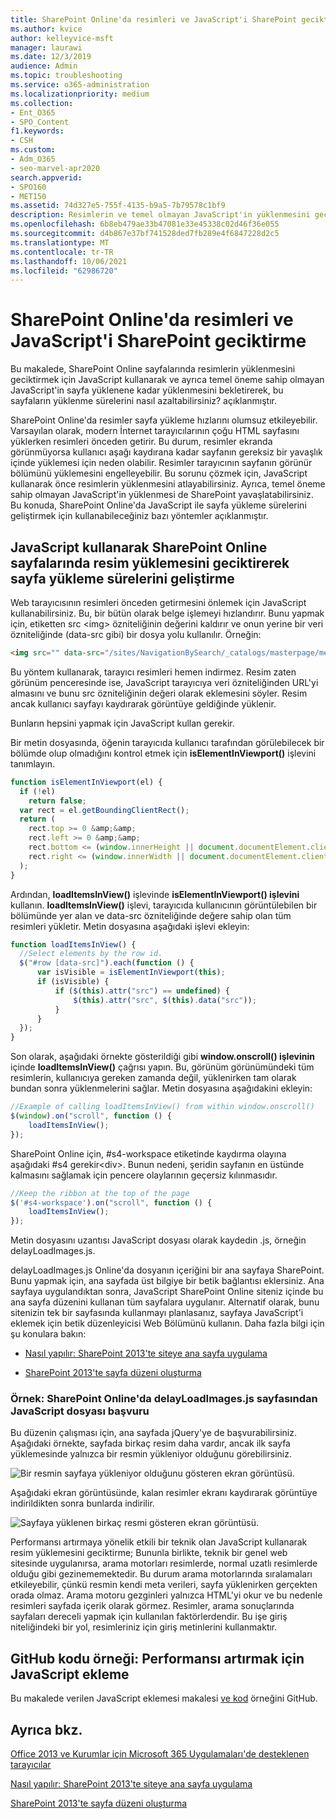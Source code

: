 ```yaml
---
title: SharePoint Online'da resimleri ve JavaScript'i SharePoint geciktirme
ms.author: kvice
author: kelleyvice-msft
manager: laurawi
ms.date: 12/3/2019
audience: Admin
ms.topic: troubleshooting
ms.service: o365-administration
ms.localizationpriority: medium
ms.collection:
- Ent_O365
- SPO_Content
f1.keywords:
- CSH
ms.custom:
- Adm_O365
- seo-marvel-apr2020
search.appverid:
- SPO160
- MET150
ms.assetid: 74d327e5-755f-4135-b9a5-7b79578c1bf9
description: Resimlerin ve temel olmayan JavaScript'in yüklenmesini geciktirmek için JavaScript kullanarak SharePoint Online sayfalarının yüklenme sürelerini azaltmayı öğrenin.
ms.openlocfilehash: 6b8eb479ae33b47081e33e45338c02d46f36e055
ms.sourcegitcommit: d4b867e37bf741528ded7fb289e4f6847228d2c5
ms.translationtype: MT
ms.contentlocale: tr-TR
ms.lasthandoff: 10/06/2021
ms.locfileid: "62986720"
---
```

# <a name="delay-loading-images-and-javascript-in-sharepoint-online"></a>SharePoint Online'da resimleri ve JavaScript'i SharePoint geciktirme

Bu makalede, SharePoint Online sayfalarında resimlerin yüklenmesini geciktirmek için JavaScript kullanarak ve ayrıca temel öneme sahip olmayan JavaScript'in sayfa yüklenene kadar yüklenmesini bekletirerek, bu sayfaların yüklenme sürelerini nasıl azaltabilirsiniz? açıklanmıştır.
  
SharePoint Online'da resimler sayfa yükleme hızlarını olumsuz etkileyebilir. Varsayılan olarak, modern İnternet tarayıcılarının çoğu HTML sayfasını yüklerken resimleri önceden getirir. Bu durum, resimler ekranda görünmüyorsa kullanıcı aşağı kaydırana kadar sayfanın gereksiz bir yavaşlık içinde yüklemesi için neden olabilir. Resimler tarayıcının sayfanın görünür bölümünü yüklemesini engelleyebilir. Bu sorunu çözmek için, JavaScript kullanarak önce resimlerin yüklenmesini atlayabilirsiniz. Ayrıca, temel öneme sahip olmayan JavaScript'in yüklenmesi de SharePoint yavaşlatabilirsiniz. Bu konuda, SharePoint Online'da JavaScript ile sayfa yükleme sürelerini geliştirmek için kullanabileceğiniz bazı yöntemler açıklanmıştır.
  
## <a name="improve-page-load-times-by-delaying-image-loading-in-sharepoint-online-pages-by-using-javascript"></a>JavaScript kullanarak SharePoint Online sayfalarında resim yüklemesini geciktirerek sayfa yükleme sürelerini geliştirme

Web tarayıcısının resimleri önceden getirmesini önlemek için JavaScript kullanabilirsiniz. Bu, bir bütün olarak belge işlemeyi hızlandırır. Bunu yapmak için, etiketten src \<img\> özniteliğinin değerini kaldırır ve onun yerine bir veri özniteliğinde (data-src gibi) bir dosya yolu kullanılır. Örneğin:
  
```html
<img src="" data-src="/sites/NavigationBySearch/_catalogs/masterpage/media/microsoft-white-8.jpg" />
```

Bu yöntem kullanarak, tarayıcı resimleri hemen indirmez. Resim zaten görünüm penceresinde ise, JavaScript tarayıcıya veri özniteliğinden URL'yi almasını ve bunu src özniteliğinin değeri olarak eklemesini söyler. Resim ancak kullanıcı sayfayı kaydırarak görüntüye geldiğinde yüklenir.
  
Bunların hepsini yapmak için JavaScript kullan gerekir.
  
Bir metin dosyasında, öğenin tarayıcıda kullanıcı tarafından görülebilecek bir bölümde olup olmadığını kontrol etmek için **isElementInViewport()** işlevini tanımlayın.
  
```javascript
function isElementInViewport(el) {
  if (!el)
    return false;
  var rect = el.getBoundingClientRect();
  return (
    rect.top >= 0 &amp;&amp;
    rect.left >= 0 &amp;&amp;
    rect.bottom <= (window.innerHeight || document.documentElement.clientHeight) &amp;&amp;
    rect.right <= (window.innerWidth || document.documentElement.clientWidth)
  );
}
```

Ardından, **loadItemsInView()** işlevinde **isElementInViewport() işlevini** kullanın. **loadItemsInView()** işlevi, tarayıcıda kullanıcının görüntülebilen bir bölümünde yer alan ve data-src özniteliğinde değere sahip olan tüm resimleri yükletir. Metin dosyasına aşağıdaki işlevi ekleyin:
  
```javascript
function loadItemsInView() {
  //Select elements by the row id.
  $("#row [data-src]").each(function () {
      var isVisible = isElementInViewport(this);
      if (isVisible) {
          if ($(this).attr("src") == undefined) {
              $(this).attr("src", $(this).data("src"));
          }
      }
  });
}
```

Son olarak, aşağıdaki örnekte gösterildiği gibi **window.onscroll() işlevinin** içinde **loadItemsInView()** çağrısı yapın. Bu, görünüm görünümündeki tüm resimlerin, kullanıcıya gereken zamanda değil, yüklenirken tam olarak bundan sonra yüklenmelerini sağlar. Metin dosyasına aşağıdakini ekleyin:
  
```javascript
//Example of calling loadItemsInView() from within window.onscroll()
$(window).on("scroll", function () {
    loadItemsInView();
});

```

SharePoint Online için, #s4-workspace etiketinde kaydırma olayına aşağıdaki #s4 gerekir\<div\>. Bunun nedeni, şeridin sayfanın en üstünde kalmasını sağlamak için pencere olaylarının geçersiz kılınmasıdır.
  
```javascript
//Keep the ribbon at the top of the page
$('#s4-workspace').on("scroll", function () {
    loadItemsInView();
});
```

Metin dosyasını uzantısı JavaScript dosyası olarak kaydedin .js, örneğin delayLoadImages.js.
  
delayLoadImages.js Online'da dosyanın içeriğini bir ana sayfaya SharePoint. Bunu yapmak için, ana sayfada üst bilgiye bir betik bağlantısı eklersiniz. Ana sayfaya uygulandıktan sonra, JavaScript SharePoint Online siteniz içinde bu ana sayfa düzenini kullanan tüm sayfalara uygulanır. Alternatif olarak, bunu sitenizin tek bir sayfasında kullanmayı planlasanız, sayfaya JavaScript'i eklemek için betik düzenleyicisi Web Bölümünü kullanın. Daha fazla bilgi için şu konulara bakın:
  
- [Nasıl yapılır: SharePoint 2013'te siteye ana sayfa uygulama](/sharepoint/dev/general-development/how-to-apply-a-master-page-to-a-site-in-sharepoint)

- [SharePoint 2013'te sayfa düzeni oluşturma](/sharepoint/dev/general-development/how-to-create-a-page-layout-in-sharepoint)

### <a name="example-referencing-the-javascript-delayloadimagesjs-file-from-a-master-page-in-sharepoint-online"></a>Örnek: SharePoint Online'da delayLoadImages.js sayfasından JavaScript dosyası başvuru
  
Bu düzenin çalışması için, ana sayfada jQuery'ye de başvurabilirsiniz. Aşağıdaki örnekte, sayfada birkaç resim daha vardır, ancak ilk sayfa yüklemesinde yalnızca bir resmin yükleniyor olduğunu görebilirsiniz.
  
![Bir resmin sayfaya yükleniyor olduğunu gösteren ekran görüntüsü.](../media/3d177ddb-67e5-43a7-b327-c9f9566ca937.png)
  
Aşağıdaki ekran görüntüsünde, kalan resimler ekranı kaydırarak görüntüye indirildikten sonra bunlarda indirilir.
  
![Sayfaya yüklenen birkaç resmi gösteren ekran görüntüsü.](../media/95eb2b14-f6a1-4eac-a5cb-96097e49514c.png)
  
Performansı artırmaya yönelik etkili bir teknik olan JavaScript kullanarak resim yüklemesini geciktirme; Bununla birlikte, teknik bir genel web sitesinde uygulanırsa, arama motorları resimlerde, normal uzatlı resimlerde olduğu gibi gezinememektedir. Bu durum arama motorlarında sıralamaları etkileyebilir, çünkü resmin kendi meta verileri, sayfa yüklenirken gerçekten orada olmaz. Arama motoru gezginleri yalnızca HTML'yi okur ve bu nedenle resimleri sayfada içerik olarak görmez. Resimler, arama sonuçlarında sayfaları dereceli yapmak için kullanılan faktörlerdendir. Bu işe giriş niteliğindeki bir yol, resimleriniz için giriş metinlerini kullanmaktır.
  
## <a name="github-code-sample-injecting-javascript-to-improve-performance"></a>GitHub kodu örneği: Performansı artırmak için JavaScript ekleme

Bu makalede verilen JavaScript eklemesi makalesi [ve kod](https://go.microsoft.com/fwlink/p/?LinkId=524759) örneğini GitHub.
  
## <a name="see-also"></a>Ayrıca bkz.

[Office 2013 ve Kurumlar için Microsoft 365 Uygulamaları'de desteklenen tarayıcılar](https://support.office.com/article/57342811-0dc4-4316-b773-20082ced8a82)
  
[Nasıl yapılır: SharePoint 2013'te siteye ana sayfa uygulama](/sharepoint/dev/general-development/how-to-apply-a-master-page-to-a-site-in-sharepoint)
  
[SharePoint 2013'te sayfa düzeni oluşturma](/sharepoint/dev/general-development/how-to-create-a-page-layout-in-sharepoint)